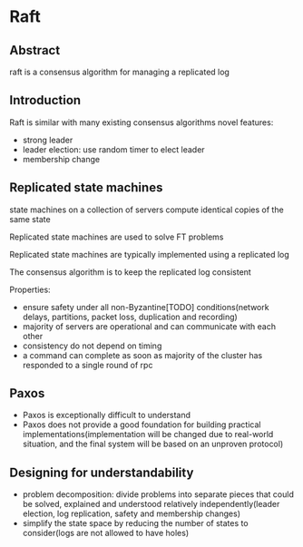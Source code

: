 # Raft

## Abstract

raft is a consensus algorithm for managing a replicated log

## Introduction

Raft is similar with many existing consensus algorithms
novel features:

- strong leader
- leader election: use random timer to elect leader
- membership change

## Replicated state machines

state machines on a collection of servers compute identical copies of the same state

Replicated state machines are used to solve FT problems

Replicated state machines are typically implemented using a replicated log

The consensus algorithm is to keep the replicated log consistent

Properties:

- ensure safety under all non-Byzantine[TODO] conditions(network delays, partitions, packet loss, duplication and recording)
- majority of servers are operational and can communicate with each other
- consistency do not depend on timing
- a command can complete as soon as majority of the cluster has responded to a single round of rpc

## Paxos

- Paxos is exceptionally difficult to understand
- Paxos does not provide a good foundation for building practical implementations(implementation will be changed due to real-world situation, and the final system will be based on an unproven protocol)

## Designing for understandability

- problem decomposition: divide problems into separate pieces that could be solved, explained and understood relatively independently(leader election, log replication, safety and membership changes)
- simplify the state space by reducing the number of states to consider(logs are not allowed to have holes)